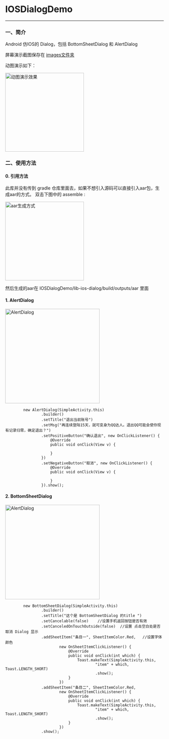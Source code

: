 # IOSDialogDemo
----

### 一、简介
Android 仿IOS的 Dialog，包括 BottomSheetDialog 和 AlertDialog

屏幕演示截图保存在 [images文件夹](https://github.com/niyingxunzong/IOSDialogDemo/blob/master/images)

动图演示如下：

<img src="https://github.com/niyingxunzong/IOSDialogDemo/blob/master/images/show.gif" alt="动图演示效果" width="250px">

### 二、使用方法

#### 0. 引用方法

此库并没有传到 gradle 仓库里面去，如果不想引入源码可以直接引入aar包，生成aar的方式。
双击下图中的 assemble :

<img src="https://github.com/niyingxunzong/IOSDialogDemo/blob/master/images/AEB7D9AC-556F-4B2E-AE14-6CF5E34E4069.png" alt="aar生成方式" width="250px">

然后生成的aar在 IOSDialogDemo/lib-ios-dialog/build/outputs/aar 里面

#### 1. AlertDialog

<img src="https://github.com/niyingxunzong/IOSDialogDemo/blob/master/images/device-2015-10-23-131539.png" alt="AlertDialog" width="300px">



```
        new AlertDialog(SimpleActivity.this)
                .builder()
                .setTitle("退出当前账号")
                .setMsg("再连续登陆15天，就可变身为QQ达人。退出QQ可能会使你现有记录归零，确定退出？")
                .setPositiveButton("确认退出", new OnClickListener() {
                    @Override
                    public void onClick(View v) {

                    }
                })
                .setNegativeButton("取消", new OnClickListener() {
                    @Override
                    public void onClick(View v) {

                    }
                }).show();
```

#### 2. BottomSheetDialog

<img src="https://github.com/niyingxunzong/IOSDialogDemo/blob/master/images/device-2015-10-23-131524.png" alt="AlertDialog" width="300px">

```
        new BottomSheetDialog(SimpleActivity.this)
                .builder()
                .setTitle("这个是 BottomSheetDialog 的title ")
                .setCancelable(false)    //设置手机返回按钮是否有效
                .setCanceledOnTouchOutside(false)  //设置 点击空白处是否取消 Dialog 显示
                .addSheetItem("条目一", SheetItemColor.Red,   //设置字体颜色
                        new OnSheetItemClickListener() {
                            @Override
                            public void onClick(int which) {
                                Toast.makeText(SimpleActivity.this,
                                        "item" + which, Toast.LENGTH_SHORT)
                                        .show();
                            }
                        })
                .addSheetItem("条目二", SheetItemColor.Red,
                        new OnSheetItemClickListener() {
                            @Override
                            public void onClick(int which) {
                                Toast.makeText(SimpleActivity.this,
                                        "item" + which, Toast.LENGTH_SHORT)
                                        .show();
                            }
                        })
                .show();

```